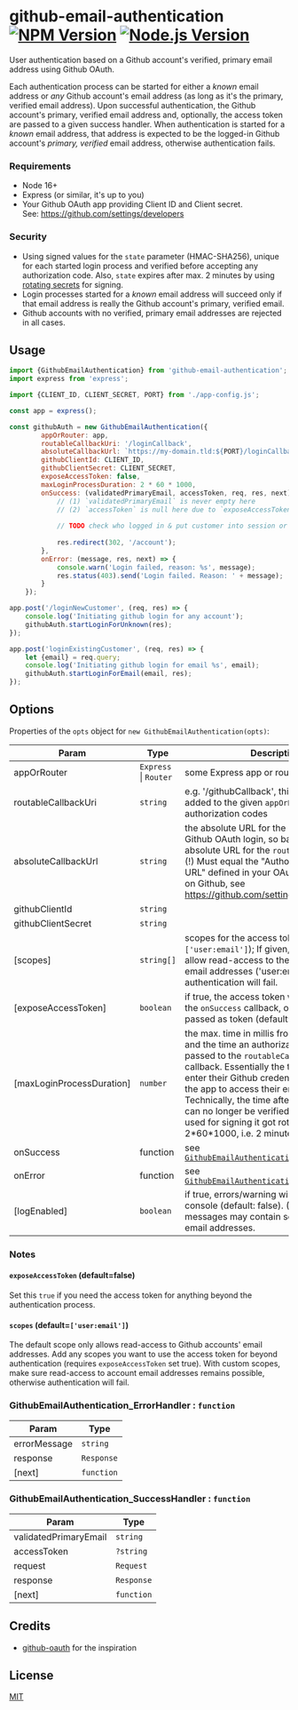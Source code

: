 # github-email-authentication [![NPM Version][npm-image]][npm-url] [![Node.js Version][node-version-image]][node-version-url]

User authentication based on a Github account's verified, primary email address using Github OAuth.

Each authentication process can be started for either a _known_ email address or _any_ Github account's email address (as long as it's the primary, verified email address).
Upon successful authentication, the Github account's primary, verified email address and, 
optionally, the access token are passed to a given success handler. 
When authentication is started for a _known_ email address, that address is expected to be the logged-in 
Github account's _primary, verified_ email address, otherwise authentication fails.
  
### Requirements
* Node 16+
* Express (or similar, it's up to you)
* Your Github OAuth app providing Client ID and Client secret.  
  See: https://github.com/settings/developers

### Security
* Using signed values for the `state` parameter (HMAC-SHA256), unique for each started
  login process and verified before accepting any authorization code. 
  Also, `state` expires after max. 2 minutes by using [rotating secrets](https://github.com/justlep/keygrip-autorotate) 
  for signing.
* Login processes started for a *known* email address will succeed only if
  that email address is really the Github account's primary, verified email.
* Github accounts with no verified, primary email addresses are rejected in all cases.  


## Usage

```javascript
import {GithubEmailAuthentication} from 'github-email-authentication';
import express from 'express';

import {CLIENT_ID, CLIENT_SECRET, PORT} from './app-config.js'; 

const app = express();

const githubAuth = new GithubEmailAuthentication({
        appOrRouter: app,
        routableCallbackUri: '/loginCallback',
        absoluteCallbackUrl: `https://my-domain.tld:${PORT}/loginCallback`,
        githubClientId: CLIENT_ID,
        githubClientSecret: CLIENT_SECRET,
        exposeAccessToken: false,
        maxLoginProcessDuration: 2 * 60 * 1000,
        onSuccess: (validatedPrimaryEmail, accessToken, req, res, next) => {
            // (1) `validatedPrimaryEmail` is never empty here
            // (2) `accessToken` is null here due to `exposeAccessToken: false`
            
            // TODO check who logged in & put customer into session or so
            
            res.redirect(302, '/account');
        },
        onError: (message, res, next) => {
            console.warn('Login failed, reason: %s', message);
            res.status(403).send('Login failed. Reason: ' + message);
        }
    });

app.post('/loginNewCustomer', (req, res) => {
    console.log('Initiating github login for any account');
    githubAuth.startLoginForUnknown(res);
});

app.post('loginExistingCustomer', (req, res) => {
    let {email} = req.query;
    console.log('Initiating github login for email %s', email);
    githubAuth.startLoginForEmail(email, res);
});

```

## Options

Properties of the `opts` object for `new GithubEmailAuthentication(opts)`:


| Param | Type |  Description |
| --- | --- | --- |
| appOrRouter | <code>Express</code> \| <code>Router</code> | some Express app or router |
| routableCallbackUri | <code>string</code> | e.g. '/githubCallback', this route will be added to the given `appOrRouter` to receive authorization codes |
| absoluteCallbackUrl | <code>string</code> | the absolute URL for the redirect from Github OAuth login, so basically the absolute URL for the `routableCallbackUri`. (!)  Must equal the "Authorization callback URL" defined in your OAuth App's settings on Github, see https://github.com/settings/developers.
| githubClientId | <code>string</code> |  |
| githubClientSecret | <code>string</code> |  |
| [scopes] | <code>string[]</code> | scopes for the access token (default: `['user:email']`); If given, the scopes must allow read-access to the user's Github email addresses ('user:email'), otherwise authentication will fail. |
| [exposeAccessToken] | <code>boolean</code> | if true, the access token will be passed to the `onSuccess` callback,  otherwise `null` is passed as token (default: false) |
| [maxLoginProcessDuration] | <code>number</code> | the max. time in millis from initiating a login and the time an authorization token is passed to the `routableCallbackUri` callback.  Essentially the time users have to enter their Github credentials and authorize the app to access their email addresses. Technically, the time after which a `state` can no longer be verified since the secret used for signing it got rotated out. (default: 2\*60\*1000, i.e. 2 minutes) |
| onSuccess | function | see [<code>GithubEmailAuthentication\_SuccessHandler</code>](#GithubEmailAuthentication_SuccessHandler) |
| onError | function | see [<code>GithubEmailAuthentication\_ErrorHandler</code>](#GithubEmailAuthentication_ErrorHandler) |
| [logEnabled] | <code>boolean</code> | if true, errors/warning will be logged to the console (default: false).                                      (!) Logged messages may contain sensitive data like email addresses. |

### Notes

#### `exposeAccessToken` (default=false)
Set this `true` if you need the access token for anything beyond the authentication process.

#### `scopes` (default=`['user:email']`)
The default scope only allows read-access to Github accounts' email addresses.
Add any scopes you want to use the access token for beyond authentication (requires `exposeAccessToken` set true).
With custom scopes, make sure read-access to account email addresses remains possible, otherwise authentication will fail.

<a name="GithubEmailAuthentication_ErrorHandler"></a>

### GithubEmailAuthentication\_ErrorHandler : <code>function</code>

| Param | Type |
| --- | --- |
| errorMessage | <code>string</code> | 
| response | <code>Response</code> | 
| [next] | <code>function</code> | 

<a name="GithubEmailAuthentication_SuccessHandler"></a>

### GithubEmailAuthentication\_SuccessHandler : <code>function</code>

| Param | Type |
| --- | --- |
| validatedPrimaryEmail | <code>string</code> | 
| accessToken | <code>?string</code> | 
| request | <code>Request</code> | 
| response | <code>Response</code> | 
| [next] | <code>function</code> | 





## Credits

* [github-oauth](https://github.com/maxogden/github-oauth) for the inspiration 

## License 
[MIT](./LICENSE)



[npm-image]: https://img.shields.io/npm/v/github-email-authentication.svg
[npm-url]: https://npmjs.org/package/github-email-authentication
[node-version-image]: https://img.shields.io/node/v/github-email-authentication.svg
[node-version-url]: https://nodejs.org/en/download/
